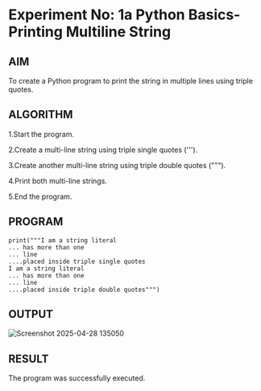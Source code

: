 # Experiment No: 1a Python Basics- Printing Multiline String

## AIM  
To create a Python program to print the string in multiple lines using triple quotes.

## ALGORITHM  
1.Start the program.

2.Create a multi-line string using triple single quotes (''').

3.Create another multi-line string using triple double quotes (""").

4.Print both multi-line strings.

5.End the program.

## PROGRAM
```
print("""I am a string literal
... has more than one
... line
....placed inside triple single quotes
I am a string literal
... has more than one
... line
....placed inside triple double quotes""")

```

## OUTPUT

![Screenshot 2025-04-28 135050](https://github.com/user-attachments/assets/0af0d08c-10d6-4b90-8fe2-45b414863f19)


## RESULT
The program was successfully executed.
